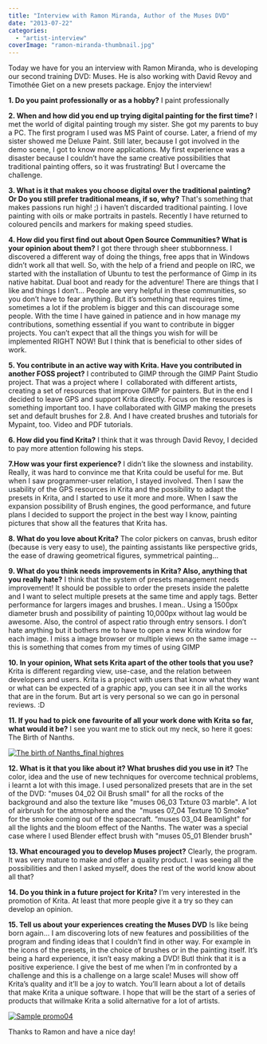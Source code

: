 ```yaml
---
title: "Interview with Ramon Miranda, Author of the Muses DVD"
date: "2013-07-22"
categories: 
  - "artist-interview"
coverImage: "ramon-miranda-thumbnail.jpg"
---
```


Today we have for you an interview with Ramon Miranda, who is developing our second training DVD: Muses. He is also working with David Revoy and Timothée Giet on a new presets package. Enjoy the interview!

**1\. Do you paint professionally or as a hobby?** I paint professionally

**2\. When and how did you end up trying digital painting for the first time?** I met the world of digital painting trough my sister. She got my parents to buy a PC. The first program I used was MS Paint of course. Later, a friend of my sister showed me Deluxe Paint. Still later, because I got involved in the demo scene, I got to know more applications. My first experience was a disaster because I couldn’t have the same creative possibilities that traditional painting offers, so it was frustrating! But I overcame the challenge.

**3\. What is it that makes you choose digital over the traditional painting? Or Do you still prefer traditional means, if so, why?** That's something that makes passions run high! ;) i haven’t discarded traditional painting. I love painting with oils or make portraits in pastels. Recently I have returned to coloured pencils and markers for making speed studies.

**4\. How did you first find out about Open Source Communities? What is your opinion about them?** I got there through sheer stubbornness. I discovered a different way of doing the things, free apps that in Windows didn’t work all that well. So, with the help of a friend and people on IRC, we started with the installation of Ubuntu to test the performance of Gimp in its native habitat. Dual boot and ready for the adventure! There are things that I like and things I don’t... People are very helpful in these communities, so you don’t have to fear anything. But it’s something that requires time, sometimes a lot if the problem is bigger and this can discourage some people. With the time I have gained in patience and in how manage my contributions, something essential if you want to contribute in bigger projects. You can’t expect that all the things you wish for will be implemented RIGHT NOW! But I think that is beneficial to other sides of work.

**5\. You contribute in an active way with Krita. Have you contributed in another FOSS project?** I contributed to GIMP through the GIMP Paint Studio project. That was a project where I  collaborated with different artists, creating a set of resources that improve GIMP for painters. But in the end I decided to leave GPS and support Krita directly. Focus on the resources is something important too. I have collaborated with GIMP making the presets set and default brushes for 2.8. And I have created brushes and tutorials for Mypaint, too. Video and PDF tutorials.

**6\. How did you find Krita?** I think that it was through David Revoy, I decided to pay more attention following his steps.

**7.How was your first experience?** I didn’t like the slowness and instability. Really, it was hard to convince me that Krita could be useful for me. But when I saw programmer-user relation, I stayed involved. Then I saw the usability of the GPS resources in Krita and the possibility to adapt the presets in Krita, and I started to use it more and more. When I saw the expansion possibility of Brush engines, the good performance, and future plans I decided to support the project in the best way I know, painting pictures that show all the features that Krita has.

**8\. What do you love about Krita?** The color pickers on canvas, brush editor (because is very easy to use), the painting assistants like perspective grids, the ease of drawing geometrical figures, symmetrical painting...

**9\. What do you think needs improvements in Krita? Also, anything that you really hate?** I think that the system of presets management needs improvement! It should be possible to order the presets inside the palette and I want to select multiple presets at the same time and apply tags. Better performance for largers images and brushes. I mean.. Using a 1500px diameter brush and possibility of painting 10,000px without lag would be awesome. Also, the control of aspect ratio through entry sensors. I don’t hate anything but it bothers me to have to open a new Krita window for each image. I miss a image browser or multiple views on the same image -- this is something that comes from my times of using GIMP

**10\. In your opinion, What sets Krita apart of the other tools that you use?** Krita is different regarding view, use-case, and the relation between developers and users. Krita is a project with users that know what they want or what can be expected of a graphic app, you can see it in all the works that are in the forum. But art is very personal so we can go in personal reviews. :D

**11\. If you had to pick one favourite of all your work done with Krita so far, what would it be?** I see you want me to stick out my neck, so here it goes: The Birth of Nanths.

[![The birth of Nanths_final highres](http://kritawebshopblog.files.wordpress.com/2013/07/the-birth-of-nanths_final-highres.jpg?w=300)](http://kritawebshopblog.files.wordpress.com/2013/07/the-birth-of-nanths_final-highres.jpg)

**12\. What is it that you like about it? What brushes did you use in it?** The color, idea and the use of new techniques for overcome technical problems, i learnt a lot with this image. I used personalized presets that are in the set of the DVD: "muses 04\_02 Oil Brush small" for all the rocks of the background and also the texture like "muses 06\_03 Txture 03 marble". A lot of airbrush for the atmosphere and the  "muses 07\_04 Texture 10 Smoke" for the smoke coming out of the spacecraft. “muses 03\_04 Beamlight" for all the lights and the bloom effect of the Nanths. The water was a special case where I used Blender effect brush with "muses 05\_01 Blender brush"

**13\. What encouraged you to develop Muses project?** Clearly, the program. It was very mature to make and offer a quality product. I was seeing all the possibilities and then I asked myself, does the rest of the world know about all that?

**14\. Do you think in a future project for Krita?** I’m very interested in the promotion of Krita. At least that more people give it a try so they can develop an opinion.

**15\. Tell us about your experiences creating the Muses DVD** Is like being born again... I am discovering lots of new features and possibilities of the program and finding ideas that I couldn’t find in other way. For example in the icons of the presets, in the choice of brushes or in the painting itself. It’s being a hard experience, it isn’t easy making a DVD! ButI think that it is a positive experience. I give the best of me when I’m in confronted by a challenge and this is a challenge on a large scale! Muses will show off Krita’s quality and it’ll be a joy to watch. You’ll learn about a lot of details that make Krita a unique software. I hope that will be the start of a series of products that willmake Krita a solid alternative for a lot of artists.

[![Sample promo04](http://kritawebshopblog.files.wordpress.com/2013/07/sample-promo04.jpg?w=212)](http://kritawebshopblog.files.wordpress.com/2013/07/sample-promo04.jpg)

Thanks to Ramon and have a nice day!
